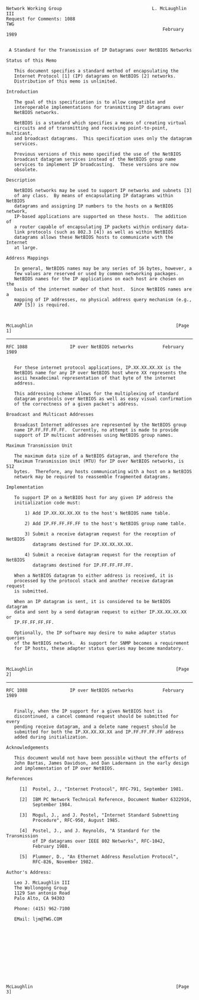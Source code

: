     Network Working Group                                  L. McLaughlin III
    Request for Comments: 1088                                           TWG
                                                               February 1989


     A Standard for the Transmission of IP Datagrams over NetBIOS Networks

    Status of this Memo

       This document specifies a standard method of encapsulating the
       Internet Protocol [1] (IP) datagrams on NetBIOS [2] networks.
       Distribution of this memo is unlimited.

    Introduction

       The goal of this specification is to allow compatible and
       interoperable implementations for transmitting IP datagrams over
       NetBIOS networks.

       NetBIOS is a standard which specifies a means of creating virtual
       circuits and of transmitting and receiving point-to-point, multicast,
       and broadcast datagrams.  This specification uses only the datagram
       services.

       Previous versions of this memo specified the use of the NetBIOS
       broadcast datagram services instead of the NetBIOS group name
       services to implement IP broadcasting.  These versions are now
       obsolete.

    Description

       NetBIOS networks may be used to support IP networks and subnets [3]
       of any class.  By means of encapsulating IP datagrams within NetBIOS
       datagrams and assigning IP numbers to the hosts on a NetBIOS network,
       IP-based applications are supported on these hosts.  The addition of
       a router capable of encapsulating IP packets within ordinary data-
       link protocols (such as 802.3 [4]) as well as within NetBIOS
       datagrams allows these NetBIOS hosts to communicate with the Internet
       at large.

    Address Mappings

       In general, NetBIOS names may be any series of 16 bytes, however, a
       few values are reserved or used by common networking packages.
       NetBIOS names for the IP applications on each host are chosen on the
       basis of the internet number of that host.  Since NetBIOS names are a
       mapping of IP addresses, no physical address query mechanism (e.g.,
       ARP [5]) is required.



    McLaughlin                                                      [Page 1]

------------------------------------------------------------------------

``` newpage
RFC 1088                IP over NetBIOS networks           February 1989


   For these internet protocol applications, IP.XX.XX.XX.XX is the
   NetBIOS name for any IP over NetBIOS host where XX represents the
   ascii hexadecimal representation of that byte of the internet
   address.

   This addressing scheme allows for the multiplexing of standard
   datagram protocols over NetBIOS as well as easy visual confirmation
   of the correctness of a given packet's address.

Broadcast and Multicast Addresses

   Broadcast Internet addresses are represented by the NetBIOS group
   name IP.FF.FF.FF.FF.  Currently, no attempt is made to provide
   support of IP multicast addresses using NetBIOS group names.

Maximum Transmission Unit

   The maximum data size of a NetBIOS datagram, and therefore the
   Maximum Transmission Unit (MTU) for IP over NetBIOS networks, is 512
   bytes.  Therefore, any hosts communicating with a host on a NetBIOS
   network may be required to reassemble fragmented datagrams.

Implementation

   To support IP on a NetBIOS host for any given IP address the
   initialization code must:

       1) Add IP.XX.XX.XX.XX to the host's NetBIOS name table.

       2) Add IP.FF.FF.FF.FF to the host's NetBIOS group name table.

       3) Submit a receive datagram request for the reception of NetBIOS
          datagrams destined for IP.XX.XX.XX.XX.

       4) Submit a receive datagram request for the reception of NetBIOS
          datagrams destined for IP.FF.FF.FF.FF.

   When a NetBIOS datagram to either address is received, it is
   processed by the protocol stack and another receive datagram request
   is submitted.

   When an IP datagram is sent, it is considered to be NetBIOS datagram
   data and sent by a send datagram request to either IP.XX.XX.XX.XX or
   IP.FF.FF.FF.FF.

   Optionally, the IP software may desire to make adapter status queries
   of the NetBIOS network.  As support for SNMP becomes a requirement
   for IP hosts, these adapter status queries may become mandatory.



McLaughlin                                                      [Page 2]
```

------------------------------------------------------------------------

``` newpage
RFC 1088                IP over NetBIOS networks           February 1989


   Finally, when the IP support for a given NetBIOS host is
   discontinued, a cancel command request should be submitted for every
   pending receive datagram, and a delete name request should be
   submitted for both the IP.XX.XX.XX.XX and IP.FF.FF.FF.FF address
   added during initialization.

Acknowledgements

   This document would not have been possible without the efforts of
   John Bartas, James Davidson, and Dan Ladermann in the early design
   and implementation of IP over NetBIOS.

References

     [1]  Postel, J., "Internet Protocol", RFC-791, September 1981.

     [2]  IBM PC Network Technical Reference, Document Number 6322916,
          September 1984.

     [3]  Mogul, J., and J. Postel, "Internet Standard Subnetting
          Procedure", RFC-950, August 1985.

     [4]  Postel, J., and J. Reynolds, "A Standard for the Transmission
          of IP datagrams over IEEE 802 Networks", RFC-1042,
          February 1988.

     [5]  Plummer, D., "An Ethernet Address Resolution Protocol",
          RFC-826, November 1982.

Author's Address:

   Leo J. McLaughlin III
   The Wollongong Group
   1129 San antonio Road
   Palo Alto, CA 94303

   Phone: (415) 962-7100

   EMail: ljm@TWG.COM












McLaughlin                                                      [Page 3]
```
